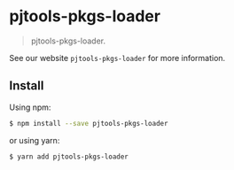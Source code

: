 # pjtools-pkgs-loader

> pjtools-pkgs-loader.

See our website `pjtools-pkgs-loader` for more information.

## Install

Using npm:

```bash
$ npm install --save pjtools-pkgs-loader
```

or using yarn:

```bash
$ yarn add pjtools-pkgs-loader
```
